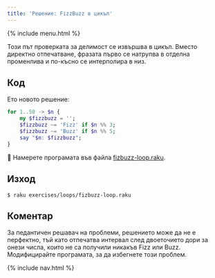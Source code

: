 ```yaml
---
title: 'Решение: FizzBuzz в цикъл'
---
```


{% include menu.html %}

Този път проверката за делимост се извършва в цикъл. Вместо директно отпечатване, фразата първо се натрупва в отделна променлива и по-късно се интерполира в низ.

## Код

Ето новото решение:

```raku
for 1..50 -> $n {
    my $fizzbuzz = '';
    $fizzbuzz ~= 'Fizz' if $n %% 3;
    $fizzbuzz ~= 'Buzz' if $n %% 5;
    say "$n: $fizzbuzz";
}
```

🦋 Намерете програмата във файла [fizbuzz-loop.raku](https://github.com/ash/raku-course/blob/master/exercises/loops/fizbuzz-loop.raku).

## Изход

```console
$ raku exercises/loops/fizbuzz-loop.raku
```

## Коментар

За педантичен решавач на проблеми, решението може да не е перфектно, тъй като отпечатва интервал след двоеточието дори за онези числа, които не са получили никакъв Fizz или Buzz. Модифицирайте програмата, за да избегнете този проблем.

{% include nav.html %}
